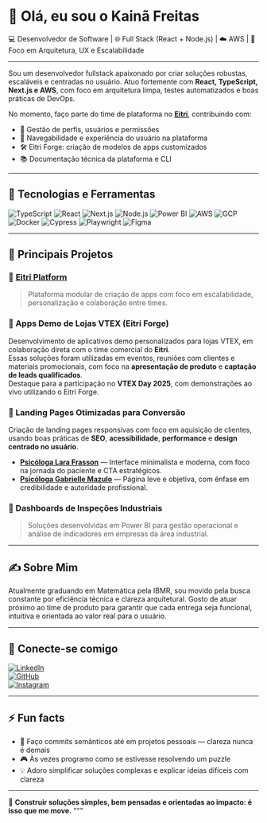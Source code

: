 # 👋 Olá, eu sou o Kainã Freitas

💻 Desenvolvedor de Software | 🌐 Full Stack (React + Node.js) | ☁️ AWS | 🎯 Foco em Arquitetura, UX e Escalabilidade

---

Sou um desenvolvedor fullstack apaixonado por criar soluções robustas, escaláveis e centradas no usuário. Atuo fortemente com **React, TypeScript, Next.js e AWS**, com foco em arquitetura limpa, testes automatizados e boas práticas de DevOps.

No momento, faço parte do time de plataforma no [**Eitri**](https://www.eitri.tech/), contribuindo com:

- 🔐 Gestão de perfis, usuários e permissões  
- 🧭 Navegabilidade e experiência do usuário na plataforma  
- 🛠️ Eitri Forge: criação de modelos de apps customizados  
- 📚 Documentação técnica da plataforma e CLI  

---

## 🧰 Tecnologias e Ferramentas

![TypeScript](https://img.shields.io/badge/-TypeScript-3178C6?style=flat&logo=typescript&logoColor=white)
![React](https://img.shields.io/badge/-React-61DAFB?style=flat&logo=react&logoColor=white)
![Next.js](https://img.shields.io/badge/-Next.js-000000?style=flat&logo=next.js)
![Node.js](https://img.shields.io/badge/-Node.js-339933?style=flat&logo=node.js&logoColor=white)
![Power BI](https://img.shields.io/badge/-Power%20BI-F2C811?style=flat&logo=powerbi)
![AWS](https://img.shields.io/badge/-AWS-232F3E?style=flat&logo=amazon-aws&logoColor=white)
![GCP](https://img.shields.io/badge/-GCP-4285F4?style=flat&logo=googlecloud&logoColor=white)
![Docker](https://img.shields.io/badge/-Docker-2496ED?style=flat&logo=docker&logoColor=white)
![Cypress](https://img.shields.io/badge/-Cypress-17202C?style=flat&logo=cypress&logoColor=white)
![Playwright](https://img.shields.io/badge/-Playwright-2EAD33?style=flat&logo=playwright&logoColor=white)
![Figma](https://img.shields.io/badge/-Figma-F24E1E?style=flat&logo=figma&logoColor=white)

---

## 🚀 Principais Projetos

### 🔹 [Eitri Platform](https://www.eitri.tech/)
> Plataforma modular de criação de apps com foco em escalabilidade, personalização e colaboração entre times.

### 🔹 Apps Demo de Lojas VTEX (Eitri Forge)
Desenvolvimento de aplicativos demo personalizados para lojas VTEX, em colaboração direta com o time comercial do **Eitri**.  
Essas soluções foram utilizadas em eventos, reuniões com clientes e materiais promocionais, com foco na **apresentação de produto** e **captação de leads qualificados**.  
Destaque para a participação no **VTEX Day 2025**, com demonstrações ao vivo utilizando o Eitri Forge.

### 🔹 Landing Pages Otimizadas para Conversão
Criação de landing pages responsivas com foco em aquisição de clientes, usando boas práticas de **SEO**, **acessibilidade**, **performance** e **design centrado no usuário**.

- [**Psicóloga Lara Frasson**](https://github.com/kainamf/psilrafrasson) — Interface minimalista e moderna, com foco na jornada do paciente e CTA estratégicos.  
- [**Psicóloga Gabrielle Mazulo**](https://github.com/kainamf/psigabrielle) — Página leve e objetiva, com ênfase em credibilidade e autoridade profissional.  

### 🔹 Dashboards de Inspeções Industriais
> Soluções desenvolvidas em Power BI para gestão operacional e análise de indicadores em empresas da área industrial.

---

## ✍️ Sobre Mim

Atualmente graduando em Matemática pela IBMR, sou movido pela busca constante por eficiência técnica e clareza arquitetural. Gosto de atuar próximo ao time de produto para garantir que cada entrega seja funcional, intuitiva e orientada ao valor real para o usuário.

---

## 🔗 Conecte-se comigo

[![LinkedIn](https://img.shields.io/badge/-LinkedIn-0A66C2?style=flat&logo=linkedin&logoColor=white)](https://www.linkedin.com/in/kainafreitas)  
[![GitHub](https://img.shields.io/badge/-GitHub-181717?style=flat&logo=github&logoColor=white)](https://github.com/kainamf)  
[![Instagram](https://img.shields.io/badge/-@dev.kmf-E4405F?style=flat&logo=instagram&logoColor=white)](https://www.instagram.com/dev.kmf/)

---

## ⚡ Fun facts

- 🎯 Faço commits semânticos até em projetos pessoais — clareza nunca é demais  
- 🎮 Às vezes programo como se estivesse resolvendo um puzzle  
- 💡 Adoro simplificar soluções complexas e explicar ideias difíceis com clareza  

---

📌 **Construir soluções simples, bem pensadas e orientadas ao impacto: é isso que me move.**
"""
